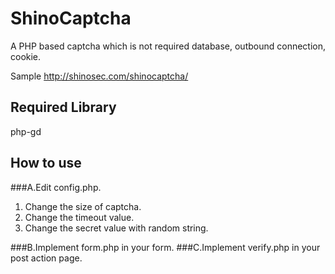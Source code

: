 # ShinoCaptcha

A PHP based captcha which is not required database, outbound connection, cookie.

Sample http://shinosec.com/shinocaptcha/

## Required Library
php-gd

## How to use
###A.Edit config.php.
1. Change the size of captcha.
2. Change the timeout value.
3. Change the secret value with random string.

###B.Implement form.php in your form.
###C.Implement verify.php in your post action page.
